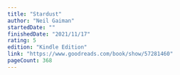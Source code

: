 ```yaml
---
title: "Stardust"
author: "Neil Gaiman"
startedDate: ""
finishedDate: "2021/11/17"
rating: 5
edition: "Kindle Edition"
link: "https://www.goodreads.com/book/show/57281460"
pageCount: 368
---
```




